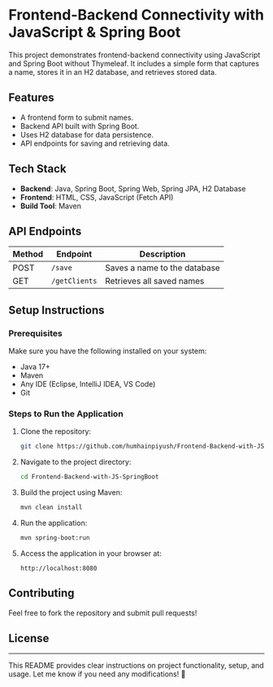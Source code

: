 # Frontend-Backend Connectivity with JavaScript & Spring Boot

This project demonstrates frontend-backend connectivity using JavaScript and Spring Boot without Thymeleaf. It includes a simple form that captures a name, stores it in an H2 database, and retrieves stored data.

## Features
- A frontend form to submit names.
- Backend API built with Spring Boot.
- Uses H2 database for data persistence.
- API endpoints for saving and retrieving data.

## Tech Stack
- **Backend**: Java, Spring Boot, Spring Web, Spring JPA, H2 Database
- **Frontend**: HTML, CSS, JavaScript (Fetch API)
- **Build Tool**: Maven

## API Endpoints
| Method | Endpoint     | Description          |
|--------|------------|----------------------|
| POST   | `/save`    | Saves a name to the database |
| GET    | `/getClients` | Retrieves all saved names |

## Setup Instructions

### Prerequisites
Make sure you have the following installed on your system:
- Java 17+
- Maven
- Any IDE (Eclipse, IntelliJ IDEA, VS Code)
- Git

### Steps to Run the Application
1. Clone the repository:
   ```bash
   git clone https://github.com/humhainpiyush/Frontend-Backend-with-JS-SpringBoot.git
   ```
2. Navigate to the project directory:
   ```bash
   cd Frontend-Backend-with-JS-SpringBoot
   ```
3. Build the project using Maven:
   ```bash
   mvn clean install
   ```
4. Run the application:
   ```bash
   mvn spring-boot:run
   ```
5. Access the application in your browser at:
   ```
   http://localhost:8080
   ```
   
## Contributing
Feel free to fork the repository and submit pull requests!

## License

---

This README provides clear instructions on project functionality, setup, and usage. Let me know if you need any modifications! 🚀

